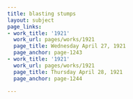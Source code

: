 ```yaml
---
title: blasting stumps
layout: subject
page_links:
- work_title: '1921'
  work_url: pages/works/1921
  page_title: Wednesday April 27, 1921
  page_anchor: page-1243
- work_title: '1921'
  work_url: pages/works/1921
  page_title: Thursday April 28, 1921
  page_anchor: page-1244

---
```

